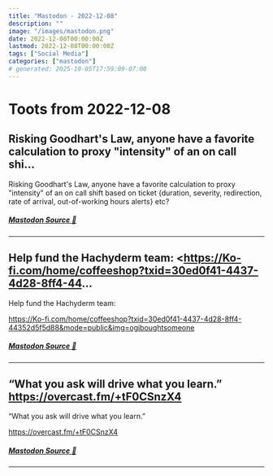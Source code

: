 ```yaml
---
title: "Mastodon - 2022-12-08"
description: ""
image: "/images/mastodon.png"
date: 2022-12-08T00:00:00Z
lastmod: 2022-12-08T00:00:00Z
tags: ["Social Media"]
categories: ["mastodon"]
# generated: 2025-10-05T17:59:09-07:00
---
```


# Toots from 2022-12-08

## Risking Goodhart's Law, anyone have a favorite calculation to proxy "intensity" of an on call shi...

Risking Goodhart's Law, anyone have a favorite calculation to proxy "intensity" of an on call shift based on ticket {duration, severity, redirection, rate of arrival, out-of-working hours alerts} etc?

##### [Mastodon Source 🐘](https://hachyderm.io/@mweagle/109479897867056137)

---

## Help fund the Hachyderm team:  <https://Ko-fi.com/home/coffeeshop?txid=30ed0f41-4437-4d28-8ff4-44...

Help fund the Hachyderm team:

<https://Ko-fi.com/home/coffeeshop?txid=30ed0f41-4437-4d28-8ff4-44352d5f5d88&mode=public&img=ogiboughtsomeone>

##### [Mastodon Source 🐘](https://hachyderm.io/@mweagle/109479877547739497)

---

## “What you ask will drive what you learn.”  <https://overcast.fm/+tF0CSnzX4>

“What you ask will drive what you learn.”

<https://overcast.fm/+tF0CSnzX4>

##### [Mastodon Source 🐘](https://hachyderm.io/@mweagle/109478964260970934)

---

